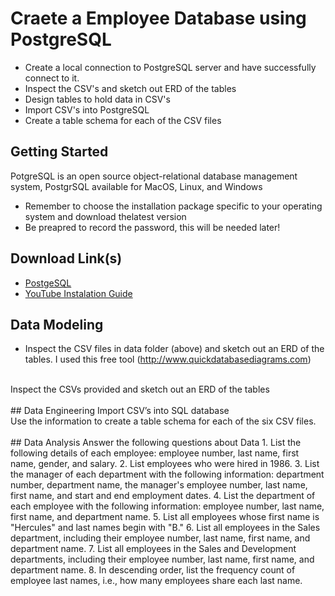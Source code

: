 # Craete a Employee Database using PostgreSQL
* Create a local connection to PostgreSQL server and have successfully connect to it.
* Inspect the CSV's and sketch out ERD of the tables
* Design tables to hold data in CSV's
* Import CSV's into PostgreSQL
* Create a table schema for each of the CSV files

## Getting Started
PotgreSQL is an open source object-relational database management system, PostgrSQL available for MacOS, Linux, and Windows
* Remember to choose the installation package specific to your operating system and download thelatest version
* Be preapred to record the password, this will be needed later!

## Download Link(s)
* [PostgeSQL](https://www.enterprisedb.com/downloads/postgres-postgresql-downloads)
* [YouTube Instalation Guide](https://www.youtube.com/watch?v=PVJ36lHuN7Q&feature=youtu.be)

## Data Modeling
* Inspect the CSV files in data folder (above) and sketch out an ERD of the tables. I used this free tool (http://www.quickdatabasediagrams.com)
<br>
Inspect the CSVs provided and sketch out an ERD of the tables
<br>
<br>
## Data Engineering
Import CSV’s into SQL database
<br>
Use the information to create a table schema for each of the six CSV files.
<br>
<br>
## Data Analysis
Answer the following questions about Data
1. List the following details of each employee: employee number, last name, first name, gender, and salary.
2. List employees who were hired in 1986.
3. List the manager of each department with the following information: department number, department name, the manager's employee number, last name, first name, and start and end employment dates.
4. List the department of each employee with the following information: employee number, last name, first name, and department name.
5. List all employees whose first name is "Hercules" and last names begin with "B."
6. List all employees in the Sales department, including their employee number, last name, first name, and department name.
7. List all employees in the Sales and Development departments, including their employee number, last name, first name, and department name.
8. In descending order, list the frequency count of employee last names, i.e., how many employees share each last name.




